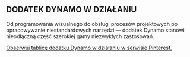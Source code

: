## DODATEK DYNAMO W DZIAŁANIU

Od programowania wizualnego do obsługi procesów projektowych po opracowywanie niestandardowych narzędzi — dodatek Dynamo stanowi nieodłączną część szerokiej gamy niezwykłych zastosowań.

<a data-pin-do="embedBoard" href="http://www.pinterest.com/modelabnyc/dynamo-in-action/" data-pin-scale-width="240" data-pin-scale-height="1280" data-pin-board-width="770">Obserwuj tablicę dodatku Dynamo w działaniu w serwisie Pinterest.</a>
<!-- Please call pinit.js only once per page -->
<script type="text/javascript" async defer src="//assets.pinterest.com/js/pinit.js"></script>